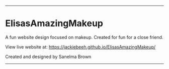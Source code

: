 **********************************************************************
# ElisasAmazingMakeup
A fun website design focused on makeup. Created for fun for a close friend.

View live website at:
https://jackiebeeh.github.io/ElisasAmazingMakeup/

Created and designed by Sanelma Brown

**********************************************************************